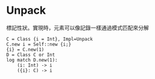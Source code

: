 # Unpack

標記性狀。實現時，元素可以像記錄一樣通過模式匹配來分解

```erg
C = Class {i = Int}, Impl=Unpack
C.new i = Self::new {i;}
{i} = C.new(1)
D = Class C or Int
log match D.new(1):
    (i: Int) -> i
    ({i}: C) -> i
```